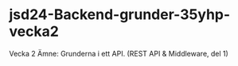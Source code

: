 # jsd24-Backend-grunder-35yhp-vecka2
Vecka 2 Ämne: Grunderna i ett API. (REST API &amp; Middleware, del 1)
